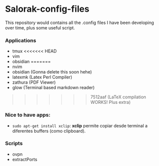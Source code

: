 # Salorak-config-files

This repository would contains all the .config files I have been developing over time, plus some useful script.


### Applications

- tmux
<<<<<<< HEAD
- vim 
- obsidian
=======
- nvim 
- obsidian (Gonna delete this soon hehe)
- latexmk (Latex Perl Compiler)
- zathura (PDF Viewer)
- glow (Terminal based markdown reader) 
>>>>>>> 7512aaf (LaTeX compilation WORKS! Plus extra)



### Nice to have apps:
- `sudo apt-get install xclip`: **xclip** permite copiar desde terminal a diferentes buffers (como clipboard). 

### Scripts

- ovpn
- extractPorts
